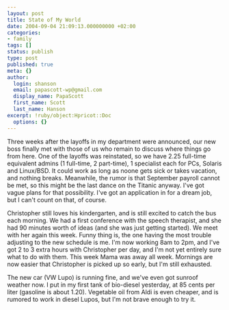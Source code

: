 ```yaml
---
layout: post
title: State of My World
date: 2004-09-04 21:09:13.000000000 +02:00
categories:
- family
tags: []
status: publish
type: post
published: true
meta: {}
author:
  login: shanson
  email: papascott-wp@gmail.com
  display_name: PapaScott
  first_name: Scott
  last_name: Hanson
excerpt: !ruby/object:Hpricot::Doc
  options: {}
---
```

<p>Three weeks after the layoffs in my department were announced, our new boss finally met with those of us who remain to discuss where things go from here. One of the layoffs was reinstated, so we have 2.25 full-time equivalent admins (1 full-time, 2 part-time), 1 specialist each for PCs, Solaris and Linux/BSD. It could work as long as noone gets sick or takes vacation, and nothing breaks. Meanwhile, the rumor is that September payroll cannot be met, so this might be the last dance on the Titanic anyway. I've got vague plans for that possibility. I've got an application in for a dream job, but I can't count on that, of course.</p>
<p>Christopher still loves his kindergarten, and is still excited to catch the bus each morning. We had a first conference with the speech therapist, and she had 90 minutes worth of ideas (and she was just getting started). We meet with her again this week. Funny thing is, the one having the most trouble adjusting to the new schedule is me. I'm now working 8am to 2pm, and I've got 2 to 3 extra hours with Christopher per day, and I'm not yet entirely sure what to do with them. This week Mama was away all week. Mornings are now easier that Christopher is picked up so early, but I'm still exhausted.</p>
<p>The new car (VW Lupo) is running fine, and we've even got sunroof weather now. I put in my first tank of bio-diesel yesterday, at 85 cents per liter (gasoline is about 1.20). Vegetable oil from Aldi is even cheaper, and is rumored to work in diesel Lupos, but I'm not brave enough to try it.</p>
